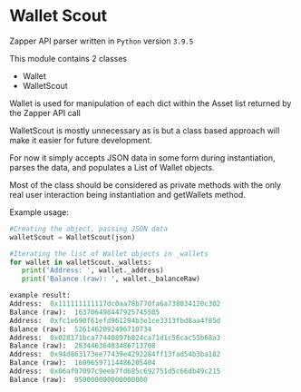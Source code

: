 # Wallet Scout

Zapper API parser written in `Python` version `3.9.5`

This module contains 2 classes

 - Wallet
 - WalletScout

 Wallet is used for manipulation of each dict within the Asset list returned by the Zapper API call

 WalletScout is mostly unnecessary as is but a class based approach will make it easier for future development.

 For now it simply accepts JSON data in some form during instantiation, parses the data, and populates a List of Wallet objects.

 Most of the class should be considered as private methods with the only real user interaction being instantiation and getWallets method.

 Example usage:

 ```python
 #Creating the object, passing JSON data
 walletScout = WalletScout(json)

#Iterating the list of Wallet objects in _wallets
for wallet in walletScout._wallets:
    print('Address: ', wallet._address)
    print('Balance (raw): ', wallet._balanceRaw)

example result:
Address:  0x111111111117dc0aa78b770fa6a738034120c302
Balance (raw):  163706498447925745505
Address:  0xfc1e690f61efd961294b3e1ce3313fbd8aa4f85d
Balance (raw):  5261462092496710734
Address:  0x028171bca77440897b824ca71d1c56cac55b68a3
Balance (raw):  28344636483486713708
Address:  0x94d863173ee77439e4292284ff13fad54b3ba182
Balance (raw):  16096597114486205404
Address:  0x06af07097c9eeb7fd685c692751d5c66db49c215
Balance (raw):  950000000000000000
```
